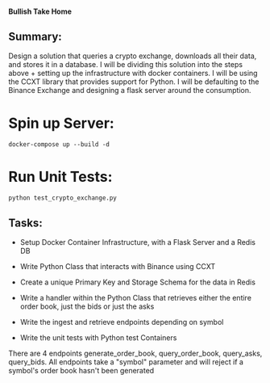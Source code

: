 #### Bullish Take Home

## Summary:
Design a solution that queries a crypto exchange, downloads all their data, and stores it in a database. I will be dividing this solution into the steps above + setting up the infrastructure with docker containers. I will be using the CCXT library that provides support for Python. I will be defaulting to the Binance Exchange and designing a flask server around the consumption.


# Spin up Server:
` docker-compose up --build -d `

# Run Unit Tests:
` python test_crypto_exchange.py `


## Tasks:

- Setup Docker Container Infrastructure, with a Flask Server and a Redis DB

- Write Python Class that interacts with Binance using CCXT 

- Create a unique Primary Key and Storage Schema for the data in Redis

- Write a handler within the Python Class that retrieves either the entire order book, just the bids or just the asks

- Write the ingest and retrieve endpoints depending on symbol

- Write the unit tests with Python test Containers

There are 4 endpoints generate_order_book, query_order_book, query_asks, query_bids. All endpoints take a "symbol" parameter and will reject if a symbol's order book hasn't been generated










